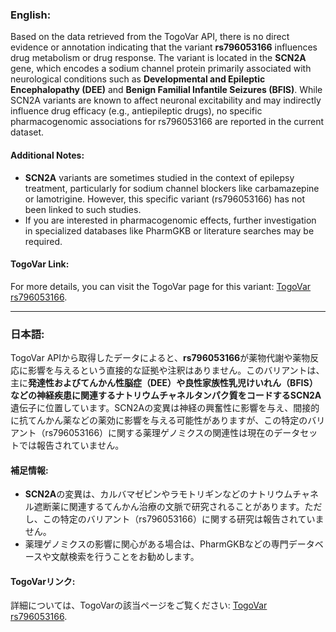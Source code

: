 ### English:
Based on the data retrieved from the TogoVar API, there is no direct evidence or annotation indicating that the variant **rs796053166** influences drug metabolism or drug response. The variant is located in the **SCN2A** gene, which encodes a sodium channel protein primarily associated with neurological conditions such as **Developmental and Epileptic Encephalopathy (DEE)** and **Benign Familial Infantile Seizures (BFIS)**. While SCN2A variants are known to affect neuronal excitability and may indirectly influence drug efficacy (e.g., antiepileptic drugs), no specific pharmacogenomic associations for rs796053166 are reported in the current dataset.

#### Additional Notes:
- **SCN2A** variants are sometimes studied in the context of epilepsy treatment, particularly for sodium channel blockers like carbamazepine or lamotrigine. However, this specific variant (rs796053166) has not been linked to such studies.
- If you are interested in pharmacogenomic effects, further investigation in specialized databases like PharmGKB or literature searches may be required.

#### TogoVar Link:
For more details, you can visit the TogoVar page for this variant: [TogoVar rs796053166](https://togovar.org/variant/2-165389450-C-A).

---

### 日本語:
TogoVar APIから取得したデータによると、**rs796053166**が薬物代謝や薬物反応に影響を与えるという直接的な証拠や注釈はありません。このバリアントは、主に**発達性およびてんかん性脳症（DEE）**や**良性家族性乳児けいれん（BFIS）**などの神経疾患に関連するナトリウムチャネルタンパク質をコードする**SCN2A**遺伝子に位置しています。SCN2Aの変異は神経の興奮性に影響を与え、間接的に抗てんかん薬などの薬効に影響を与える可能性がありますが、この特定のバリアント（rs796053166）に関する薬理ゲノミクスの関連性は現在のデータセットでは報告されていません。

#### 補足情報:
- **SCN2A**の変異は、カルバマゼピンやラモトリギンなどのナトリウムチャネル遮断薬に関連するてんかん治療の文脈で研究されることがあります。ただし、この特定のバリアント（rs796053166）に関する研究は報告されていません。
- 薬理ゲノミクスの影響に関心がある場合は、PharmGKBなどの専門データベースや文献検索を行うことをお勧めします。

#### TogoVarリンク:
詳細については、TogoVarの該当ページをご覧ください: [TogoVar rs796053166](https://togovar.org/variant/2-165389450-C-A).